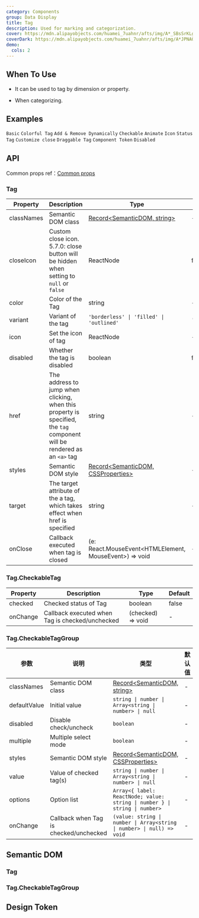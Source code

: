 ```yaml
---
category: Components
group: Data Display
title: Tag
description: Used for marking and categorization.
cover: https://mdn.alipayobjects.com/huamei_7uahnr/afts/img/A*_SBsSrKLg00AAAAAAAAAAAAADrJ8AQ/original
coverDark: https://mdn.alipayobjects.com/huamei_7uahnr/afts/img/A*JPNAQYrVkYkAAAAAAAAAAAAADrJ8AQ/original
demo:
  cols: 2
---
```


## When To Use

- It can be used to tag by dimension or property.

- When categorizing.

## Examples

<!-- prettier-ignore -->
<code src="./demo/basic.tsx">Basic</code>
<code src="./demo/colorful.tsx">Colorful Tag</code>
<code src="./demo/control.tsx">Add & Remove Dynamically</code>
<code src="./demo/checkable.tsx">Checkable</code>
<code src="./demo/animation.tsx">Animate</code>
<code src="./demo/icon.tsx">Icon</code>
<code src="./demo/status.tsx">Status Tag</code>
<code src="./demo/customize.tsx" debug>Customize close</code>
<code src="./demo/draggable.tsx">Draggable Tag</code>
<code src="./demo/component-token.tsx" debug>Component Token</code>
<code src="./demo/disabled.tsx" debug>Disabled</code>

## API

Common props ref：[Common props](/docs/react/common-props)

### Tag

| Property | Description | Type | Default | Version |
| --- | --- | --- | --- | --- |
| classNames | Semantic DOM class | [Record<SemanticDOM, string>](#semantic-dom) | - |  |
| closeIcon | Custom close icon. 5.7.0: close button will be hidden when setting to `null` or `false` | ReactNode | false | 4.4.0 |
| color | Color of the Tag | string | - |  |
| variant | Variant of the tag | `'borderless' \| 'filled' \| 'outlined'` | `'borderless'` | 6.0.0 |
| icon | Set the icon of tag | ReactNode | - |  |
| disabled | Whether the tag is disabled | boolean | false | 6.0.0 |
| href | The address to jump when clicking, when this property is specified, the `tag` component will be rendered as an `<a>` tag | string | - | 6.0.0 |
| styles | Semantic DOM style | [Record<SemanticDOM, CSSProperties>](#semantic-dom) | - |  |
| target | The target attribute of the a tag, which takes effect when href is specified | string | - | 6.0.0 |
| onClose | Callback executed when tag is closed | (e: React.MouseEvent<HTMLElement, MouseEvent>) => void | - |  |

### Tag.CheckableTag

| Property | Description                                     | Type              | Default |
| -------- | ----------------------------------------------- | ----------------- | ------- |
| checked  | Checked status of Tag                           | boolean           | false   |
| onChange | Callback executed when Tag is checked/unchecked | (checked) => void | -       |

### Tag.CheckableTagGroup

| 参数 | 说明 | 类型 | 默认值 | 版本 |
| --- | --- | --- | --- | --- |
| classNames | Semantic DOM class | [Record<SemanticDOM, string>](#semantic-dom) | - |  |
| defaultValue | Initial value | `string \| number \| Array<string \| number> \| null` | - |  |
| disabled | Disable check/uncheck | `boolean` | - |  |
| multiple | Multiple select mode | `boolean` | - |  |
| styles | Semantic DOM style | [Record<SemanticDOM, CSSProperties>](#semantic-dom) | - |  |
| value | Value of checked tag(s) | `string \| number \| Array<string \| number> \| null` | - |  |
| options | Option list | `Array<{ label: ReactNode; value: string \| number } \| string \| number>` | - |  |
| onChange | Callback when Tag is checked/unchecked | `(value: string \| number \| Array<string \| number> \| null) => void` | - |  |

## Semantic DOM

### Tag

<code src="./demo/_semantic.tsx" simplify="true"></code>

### Tag.CheckableTagGroup

<code src="./demo/_semantic_group.tsx" simplify="true"></code>

## Design Token

<ComponentTokenTable component="Tag"></ComponentTokenTable>

